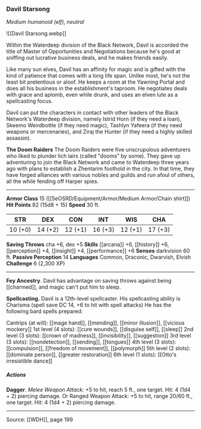### Davil Starsong
_Medium humanoid (elf), neutral_

![[Davil Starsong.webp]]

Within the Waterdeep division of the Black Network, Davil is accorded the title of Master of Opportunities and Negotiations because he's good at sniffing out lucrative business deals, and he makes friends easily.

Like many sun elves, Davil has an affinity for magic and is gifted with the kind of patience that comes with a long life span. Unlike most, he's not the least bit pretentious or aloof. He keeps a room at the Yawning Portal and does all his business in the establishment's taproom. He negotiates deals with grace and aplomb, even while drunk, and uses an elven lute as a spellcasting focus.

Davil can put the characters in contact with other leaders of the Black Network's Waterdeep division, namely Istrid Horn (if they need a loan), Skeemo Weirdbottle (if they need magic), Tashlyn Yafeera (if they need weapons or mercenaries), and Ziraj the Hunter (if they need a highly skilled assassin).


**The Doom Raiders** The Doom Raiders were five unscrupulous adventurers who liked to plunder lich lairs (called "dooms" by some). They gave up adventuring to join the Black Network and came to Waterdeep three years ago with plans to establish a Zhentarim foothold in the city. In that time, they have forged alliances with various nobles and guilds and run afoul of others, all the while fending off Harper spies.






---

**Armor Class** 15 ([[5eOSRD/Equipment/Armor/Medium Armor/Chain shirt]])
**Hit Points** 82 (15d8 + 15)
**Speed** 30 ft.

| STR     | DEX     | CON     | INT     | WIS     | CHA     |
|---------|---------|---------|---------|---------|---------|
| 10 (+0) | 14 (+2) | 12 (+1) | 16 (+3) | 12 (+1) | 17 (+3) |

**Saving Throws** cha +6, dex +5
**Skills** [[arcana]] +6, [[history]] +6, [[perception]] +4, [[insight]] +4, [[performance]] +6
**Senses** darkvision 60 ft.
**Passive Perception** 14
**Languages** Common, Draconic, Dwarvish, Elvish
**Challenge** 6 (2,300 XP)

---

**Fey Ancestry**. Davil has advantage on saving throws against being [[charmed]], and magic can't put him to sleep.

**Spellcasting.** Davil is a 12th-level spellcaster. His spellcasting ability is Charisma (spell save DC 14, +6 to hit with spell attacks) He has the following bard spells prepared:

Cantrips (at will): [[mage hand]], [[mending]], [[minor illusion]], [[vicious mockery]]
1st level (4 slots): [[cure wounds]], [[disguise self]], [[sleep]]
2nd level (3 slots): [[crown of madness]], [[invisibility]], [[suggestion]]
3rd level (3 slots): [[nondetection]], [[sending]], [[tongues]]
4th level (3 slots): [[compulsion]], [[freedom of movement]], [[polymorph]]
5th level (2 slots): [[dominate person]], [[greater restoration]]
6th level (1 slots): [[Otto's irresistible dance]]

##### Actions
**Dagger**. _Melee Weapon Attack:_ +5 to hit, reach 5 ft., one target. Hit: 4 (1d4 + 2) piercing damage. Or Ranged Weapon Attack: +5 to hit, range 20/60 ft., one target. Hit: 4 (1d4 + 2) piercing damage.


---

Source: [[WDH]], page 199